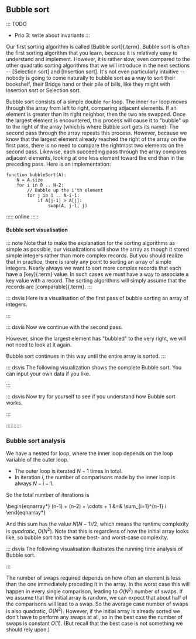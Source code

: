 
## Bubble sort

::: TODO
- Prio 3: write about invariants
:::

Our first sorting algorithm is called [Bubble sort]{.term}.
Bubble sort is often the first sorting algorithm that you learn, because it is relatively easy to understand and implement.
However, it is rather slow, even compared to the other quadratic sorting algorithms that we will introduce in the next sections -- [Selection sort] and [Insertion sort].
It's not even particularly intuitive -- nobody is going to come naturally to bubble sort as a way to sort their bookshelf, their Bridge hand or their pile of bills, like they might with Insertion sort or Selection sort.

Bubble sort consists of a simple double `for` loop.
The inner `for` loop moves through the array from left to right, comparing adjacent elements.
If an element is greater than its right neighbor, then the two are swapped.
Once the largest element is encountered, this process will
cause it to "bubble" up to the right of the array (which is where
Bubble sort gets its name). The second pass through the array repeats
this process. However, because we know that the largest
element already reached the right of the array on the first pass, there is
no need to compare the rightmost two elements on the second pass.
Likewise, each succeeding pass through the array compares adjacent
elements, looking at one less element toward the end than in the
preceding pass. Here is an implementation:

    function bubbleSort(A):
        N = A.size
        for i in 0 .. N-2:
            // Bubble up the i'th element
            for j in 1 .. N-i-1:
                if A[j-1] > A[j]:
                    swap(A, j-1, j)


::::: online :::::
#### Bubble sort visualisation

::: note
Note that to make the explanation for the sorting algorithms as
simple as possible, our visualizations will show the array as though it
stored simple integers rather than more complex records. But you should
realize that in practice, there is rarely any point to sorting an array
of simple integers. Nearly always we want to sort more complex records
that each have a [key]{.term} value. In such cases we must have a way
to associate a key value with a record. The sorting
algorithms will simply assume that the records are
[comparable]{.term}.
:::

::: dsvis
Here is a visualisation of the first pass of bubble sorting an array of integers.

<inlineav id="bubblesortS1CON" src="Sorting/bubblesortS1CON.js" name="Bubble Sort Slideshow 1" links="Sorting/BubbleSortAnalysisCON.css"/>
:::

::: dsvis
Now we continue with the second pass.

However, since the largest element has "bubbled" to the very right, we will not need to look at it again.

<inlineav id="bubblesortS2CON" src="Sorting/bubblesortS2CON.js" name="Bubble Sort Slideshow 2" links="Sorting/BubbleSortAnalysisCON.css"/>

Bubble sort continues in this way until the entire array is sorted.
:::

::: dsvis
The following visualization shows the complete Bubble sort. You can input your own data if you like.

<avembed id="bubblesortAV" src="Sorting/bubblesortAV.html" type="ss" name="Bubble Sort Visualization"/>
:::

::: dsvis
Now try for yourself to see if you understand how Bubble sort works.

<avembed id="BubsortPRO" src="Sorting/BubsortPRO.html" type="ka" name="Bubble Sort Proficiency Exercise"/>
:::

::::::::::

<!--
### Invariants
-->

### Bubble sort analysis

We have a nested for loop, where the inner loop depends on the loop variable of the outer loop.

- The outer loop is iterated $N-1$ times in total.
- In iteration $i$, the number of comparisons made by the inner loop is always $N-i-1$.

So the total number of iterations is

\begin{eqnarray*}
(n-1) + (n-2) + \cdots + 1 &=& \sum_{i=1}^{n-1} i
\end{eqnarray*}

And this sum has the value $N(N-1)/2$, which means the runtime complexity is *quadratic*, $O(N^2)$.
Note that this is regardless of how the initial array looks like, so bubble sort has the same best- and worst-case complexity.

::: dsvis
The following visualisation illustrates the running time analysis of Bubble sort.

<inlineav id="BubbleSortAnalysisCON" src="Sorting/BubbleSortAnalysisCON.js" name="Bubble Sort Analysis Slideshow" links="Sorting/BubbleSortAnalysisCON.css"/>
:::

The number of swaps required depends on how often an element is less than the one immediately preceding it in the array.
In the worst case this will happen in every single comparison, leading to $O(N^2)$ number of swaps.
If we assume that the initial array is random, we can expect that about half of the comparisons will lead to a swap.
So the average case number of swaps is also quadratic, $O(N^2)$.
However, if the initial array is already sorted we don't have to perform any swaps at all, so in the best case the number of swaps is constant $O(1)$.
(But recall that the best case is not something we should rely upon.)

